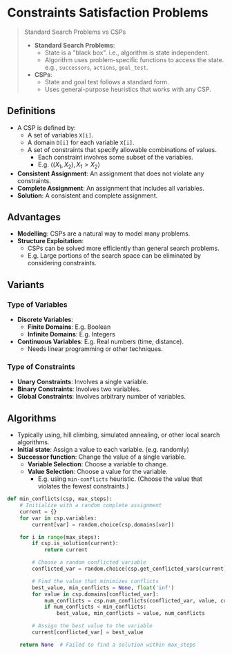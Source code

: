# Constraints Satisfaction Problems

> Standard Search Problems vs CSPs
>
> - **Standard Search Problems**:
>   - State is a "black box". i.e., algorithm is state independent.
>   - Algorithm uses problem-specific functions to access the state. e.g., `successors`, `actions`, `goal_test`.
> - **CSPs**:
>   - State and goal test follows a standard form.
>   - Uses general-purpose heuristics that works with any CSP.

## Definitions

- A CSP is defined by:
  - A set of variables `X[i]`.
  - A domain `D[i]` for each variable `X[i]`.
  - A set of constraints that specify allowable combinations of values.
    - Each constraint involves some subset of the variables.
    - E.g. $\langle(X_1, X_2), X_1 > X_2\rangle$
- **Consistent Assignment**: An assignment that does not violate any constraints.
- **Complete Assignment**: An assignment that includes all variables.
- **Solution**: A consistent and complete assignment.

## Advantages

- **Modelling**: CSPs are a natural way to model many problems.
- **Structure Exploitation**:
  - CSPs can be solved more efficiently than general search problems.
  - E.g. Large portions of the search space can be eliminated by considering constraints.

## Variants

### Type of Variables

- **Discrete Variables**: 
  -  **Finite Domains**: E.g. Boolean
  - **Infinite Domains**: E.g. Integers
- **Continuous Variables**: E.g. Real numbers (time, distance).
  - Needs linear programming or other techniques.

### Type of Constraints

- **Unary Constraints**: Involves a single variable.
- **Binary Constraints**: Involves two variables.
- **Global Constraints**: Involves arbitrary number of variables.

## Algorithms

- Typically using, hill climbing, simulated annealing, or other local search algorithms.
- **Initial state**: Assign a value to each variable. (e.g. randomly)
- **Successor function**: Change the value of a single variable.
  - **Variable Selection**: Choose a variable to change.
  - **Value Selection**: Choose a value for the variable.
    - E.g. using `min-conflicts` heuristic. (Choose the value that violates the fewest constraints.)

```python
def min_conflicts(csp, max_steps):
    # Initialize with a random complete assignment
    current = {}
    for var in csp.variables:
        current[var] = random.choice(csp.domains[var])

    for i in range(max_steps):
        if csp.is_solution(current):
            return current

        # Choose a random conflicted variable
        conflicted_var = random.choice(csp.get_conflicted_vars(current))

        # Find the value that minimizes conflicts
        best_value, min_conflicts = None, float('inf')
        for value in csp.domains[conflicted_var]:
            num_conflicts = csp.num_conflicts(conflicted_var, value, current)
            if num_conflicts < min_conflicts:
                best_value, min_conflicts = value, num_conflicts

        # Assign the best value to the variable
        current[conflicted_var] = best_value

    return None  # Failed to find a solution within max_steps
```
